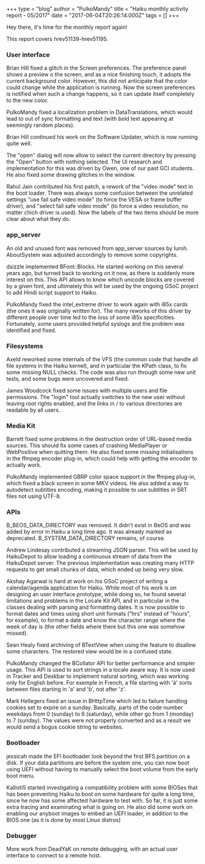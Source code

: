 +++
type = "blog"
author = "PulkoMandy"
title = "Haiku monthly activity report - 05/2017"
date = "2017-06-04T20:26:14.000Z"
tags = []
+++

<p>Hey there, it's time for the monthly report again!</p>
<p>This report covers hrev51139-hrev51195.</p>

<h3>User interface</h3>

<p>Brian Hill fixed a glitch in the Screen preferences. The preference panel
shows a preview o the screen, and as a nice finishing touch, it adopts the
current background color. However, this did not anticipate that the color
could change while the application is running. Now the screen preferences is
notified when such a change happens, so it can update itself completely to the
new color.</p>

<p>PulkoMandy fixed a localization problem in DataTranslations, which would lead
to out of sync formatting and text (with bold text appearing at seemingly random
places).</p>

<p>Brian Hill continued his work on the Software Updater, which is now running
quite well.</p>

<p>The "open" dialog will now allow to select the current directory by pressing the "Open" button with nothing selected.
The UI research and implementation for this was driven by Owen, one of our past GCI students. He also fixed some
drawing glitches in the window.</p>

<p>Rahul Jain contributed his first patch, a rework of the "video mode" text in the boot loader. There was always some confusion between the unrelated settings "use fail safe video mode" (to force the VESA or frame buffer driver), and "select fail safe video mode" (to force a video resolution, no matter chich driver is used). Now the labels of the two items should be more clear about what they do.</p>

<h3>app_server</h3>

<p>An old and unused font was removed from app_server sources by luroh.
AboutSystem was adjusted accordingly to remove some copyrights.</p>

<p>dsizzle implemented BFont::Blocks. He started working on this several years ago,
but turned back to working on it now, as there is suddenly more interest on this.
This API allows to know which unicode blocks are covered by a given font, and
ultimately this will be used by the ongoing GSoC project to add Hindi script
support to Haiku.</p>

<p>PulkoMandy fixed the intel_extreme driver to work again with i85x cards (the ones it was originally written for). The many reworks of this driver by different people over time led to the loss of some i85x specificities. Fortunately, some users provided helpful syslogs and the problem was identified and fixed.</p>

<h3>Filesystems</h3>

<p>Axeld reworked some internals of the VFS (the common code that handle all
file systems in the Haiku kernel), and in particular the KPath class, to fix
some missing NULL checks. The code was also run through some new unit tests,
and some bugs were uncovered and fixed.</p>

<p>James Woodcock fixed some issues with multiple users and file permissions.
The "login" tool actually switches to the new user without leaving root rights
enabled, and the links in / to various directories are readable by all users.</p>

<h3>Media Kit</h3>

<p>Barrett fixed some problems in the destruction order of URL-based media sources.
This should fix some cases of crashing MediaPlayer or WebPositive when quitting them.
He also fixed some missing initialisations in the ffmpeg encoder plug-in, which could help with getting the encoder to actually work.</p>

<p>PulkoMandy implemented GBRP color space support in the ffmpeg plug-in, which fixed a black screen in some MKV videos. He also added a way to autodetect subtitles encoding, making it possible to use subtitles in SRT files not using UTF-8.</p>

<h3>APIs</h3>

<p>B_BEOS_DATA_DIRECTORY was removed. It didn't exist in BeOS and was added by
error in Haiku a long time ago. It was already marked as deprecated. B_SYSTEM_DATA_DIRECTORY remains, of course.</p>

<p>Andrew Lindesay contributed a streaming JSON parser. This will be used by HaikuDepot to allow loading a
continuous stream of data from the HaikuDepot server. The previous implementation was creating many HTTP requests to get small chunks of data,
which ended up being very slow.</p>

<p>Akshay Agarwal is hard at work on his GSoC project of writing a calendar/agenda application for Haiku. While most of his work is on designing an user interface prototype, while doing so, he found several limitations and problems in the Locale Kit API, and in particular in the classes dealing with parsing and formatting dates. It is now possible to format dates and times using short unit formats ("hrs" instead of "hours", for example), to format a date and know the character range where the week of day is (the other fields where there but this one was somehow missed).</p>

<p>Sean Healy fixed archiving of BTextView when using the feature to disallow some characters. The restored view would be in a confused state.</p>

<p>PulkoMandy changed the BCollator API for better performance and simpler usage. This API is used to sort strings in a locale aware way. It is now used in Tracker and Deskbar to implement natural sorting, which was working only for English before. For exemple in French, a file starting with 'à' sorts between files starting in 'a' and 'b', not after 'z'.</p>

<p>Mark Hellegers fixed an issue in BHttpTime which led to failure handling cookies set to expire on a sunday. Basically, parts of the code number weekdays from 0 (sunday) to 6 (saturday), while other go from 1 (monday) to 7 (sunday). The values were not properly converted and as a result we would send a bogus cookie string to websites.</p>

<h3>Bootloader</h3>

<p>jessicah made the EFI bootloader look beyond the first BFS partition on a disk. If your data partitions are before the system one, you can now boot using UEFI without having to manually select the boot volume from the early boot menu.</p>

<p>Kallisti5 started investigating a compatibility problem with some BIOSes that has been preventing Haiku to boot on some hardware for quite a long time, since he now has some affected hardware to test with. So far, it is just some extra tracing and examinating what is going on. He also did some work on enabling our anyboot images to embed an UEFI loader, in addition to the BIOS one (as it is done by most Linux distros)</p>

<h3>Debugger</h3>

<p>More work from DeadYaK on remote debugging, with an actual user interface to connect to a remote host.</p>
